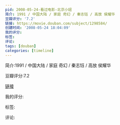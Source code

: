 ```yaml
---
pid: 2008-05-24-看过电影-北京小妞
简介: 1991 / 中国大陆 / 家庭 奇幻 / 秦志钰 / 高放 侯耀华
豆瓣评分: '7.2'
链接: https://movie.douban.com/subject/1298584/
创建时间: '2008-05-24 18:04:09'
我的评分:
标签:
评论:
tags: [douban]
categories: [timeline]
---
```

简介:1991 / 中国大陆 / 家庭 奇幻 / 秦志钰 / 高放 侯耀华

豆瓣评分:7.2

[链接](https://movie.douban.com/subject/1298584/)

我的评分:

标签:

评论:

